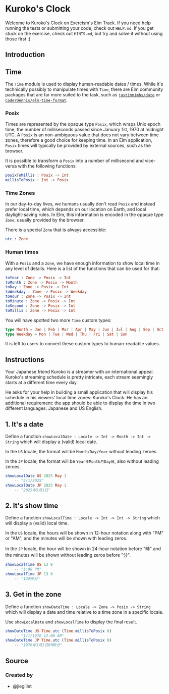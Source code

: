 # Kuroko's Clock

Welcome to Kuroko's Clock on Exercism's Elm Track.
If you need help running the tests or submitting your code, check out `HELP.md`.
If you get stuck on the exercise, check out `HINTS.md`, but try and solve it without using those first :)

## Introduction

## Time

The `Time` module is used to display human-readable dates / times.
While it's technically possibly to manipulate times with `Time`, there are Elm community packages that are far more suited to the task, such as [`justinmimbs/date`][date] or [`CoderDennis/elm-time-format`][elm-time-format].

### Posix

Times are represented by the opaque type `Posix`, which wraps Unix epoch time, the number of milliseconds passed since January 1st, 1970 at midnight UTC.
A `Posix` is an non-ambiguous value that does not vary between time zones, therefore a good choice for keeping time.
In an Elm application, `Posix` times will typically be provided by external sources, such as the browser.

It is possible to transform a `Posix` into a number of millisecond and vice-versa with the following functions:

```elm
posixToMillis : Posix -> Int
millisToPosix : Int -> Posix
```

### Time Zones

In our day-to-day lives, we humans usually don't read `Posix` and instead prefer local time, which depends on our location on Earth, and local daylight-saving rules.
In Elm, this information is encoded in the opaque type `Zone`, usually provided by the browser.

There is a special `Zone` that is always accessible:

```elm
utc : Zone
```

### Human times

With a `Posix` and a `Zone`, we have enough information to show local time in any level of details.
Here is a list of the functions that can be used for that:

```elm
toYear : Zone -> Posix -> Int
toMonth : Zone -> Posix -> Month
toDay : Zone -> Posix -> Int
toWeekday : Zone -> Posix -> Weekday
toHour : Zone -> Posix -> Int
toMinute : Zone -> Posix -> Int
toSecond : Zone -> Posix -> Int
toMillis : Zone -> Posix -> Int
```

You will have spotted two more `Time` custom types:

```elm
type Month = Jan | Feb | Mar | Apr | May | Jun | Jul | Aug | Sep | Oct | Nov | Dec
type Weekday = Mon | Tue | Wed | Thu | Fri | Sat | Sun
```

It is left to users to convert these custom types to human-readable values.

[date]: https://package.elm-lang.org/packages/justinmimbs/date/latest
[elm-time-format]: https://package.elm-lang.org/packages/CoderDennis/elm-time-format/latest

## Instructions

Your Japanese friend Kuroko is a streamer with an international appeal.
Kuroko's streaming schedule is pretty intricate, each stream seemingly starts at a different time every day.

He asks for your help in building a small application that will display his schedule in his viewers' local time zones: Kuroko's Clock.
He has an additional requirement: the app should be able to display the time in two different languages: Japanese and US English.

## 1. It's a date

Define a function `showLocalDate : Locale -> Int -> Month -> Int -> String` which will display a (valid) local date.

In the `US` locale, the format will be `Month/Day/Year` without leading zeroes.

In the `JP` locale, the format will be `Year年Month月Day日`, also without leading zeroes.

```elm
showLocalDate US 2025 May 1
    -- "5/1/2025"
showLocalDate JP 2025 May 1
    -- "2025年5月1日"
```

## 2. It's show time

Define a function `showLocalTime : Locale -> Int -> Int -> String` which will display a (valid) local time.

In the `US` locale, the hours will be shown in 12-hour notation along with "PM" or "AM", and the minutes will be shown with leading zeros.

In the `JP` locale, the hour will be shown in 24-hour notation before "時" and the minutes will be shown without leading zeros before "分".

```elm
showLocalTime US 13 8
    -- "1:08 PM"
showLocalTime JP 13 8
    -- "13時8分"
```

## 3. Get in the zone

Define a function `showDateTime : Locale -> Zone -> Posix -> String` which will display a date and time relative to a time zone in a specific locale.

Use `showLocalDate` and `showLocalTime` to display the final result.

```elm
showDateTime US Time.utc (Time.millisToPosix 0)
    -- "1/1/1970 12:00 AM"
showDateTime JP Time.utc (Time.millisToPosix 0)
    -- "1970年1月1日0時0分"
```

## Source

### Created by

- @jiegillet